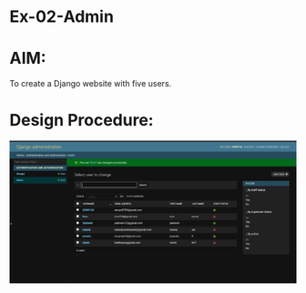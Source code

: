 # Ex-02-Admin

# AIM:
To create a Django website with five users.

# Design Procedure:

![result](result.png)
